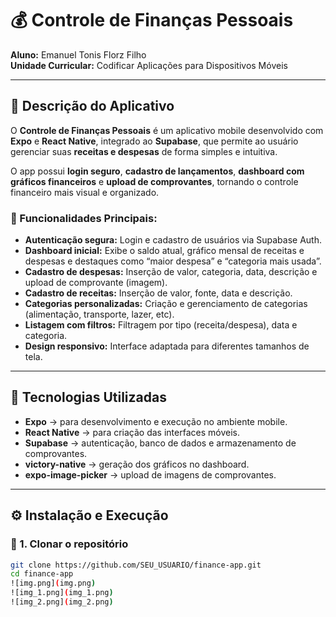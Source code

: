 # 💰 Controle de Finanças Pessoais

**Aluno:** Emanuel Tonis Florz Filho  
**Unidade Curricular:** Codificar Aplicações para Dispositivos Móveis

---

## 📱 Descrição do Aplicativo

O **Controle de Finanças Pessoais** é um aplicativo mobile desenvolvido com **Expo** e **React Native**, integrado ao **Supabase**, que permite ao usuário gerenciar suas **receitas e despesas** de forma simples e intuitiva.

O app possui **login seguro**, **cadastro de lançamentos**, **dashboard com gráficos financeiros** e **upload de comprovantes**, tornando o controle financeiro mais visual e organizado.

### 🔧 Funcionalidades Principais:
- **Autenticação segura:** Login e cadastro de usuários via Supabase Auth.
- **Dashboard inicial:** Exibe o saldo atual, gráfico mensal de receitas e despesas e destaques como “maior despesa” e “categoria mais usada”.
- **Cadastro de despesas:** Inserção de valor, categoria, data, descrição e upload de comprovante (imagem).
- **Cadastro de receitas:** Inserção de valor, fonte, data e descrição.
- **Categorias personalizadas:** Criação e gerenciamento de categorias (alimentação, transporte, lazer, etc).
- **Listagem com filtros:** Filtragem por tipo (receita/despesa), data e categoria.
- **Design responsivo:** Interface adaptada para diferentes tamanhos de tela.

---

## 🧩 Tecnologias Utilizadas

- **Expo** → para desenvolvimento e execução no ambiente mobile.
- **React Native** → para criação das interfaces móveis.
- **Supabase** → autenticação, banco de dados e armazenamento de comprovantes.
- **victory-native** → geração dos gráficos no dashboard.
- **expo-image-picker** → upload de imagens de comprovantes.

---

## ⚙️ Instalação e Execução

### 🔹 1. Clonar o repositório
```bash
git clone https://github.com/SEU_USUARIO/finance-app.git
cd finance-app
![img.png](img.png)
![img_1.png](img_1.png)
![img_2.png](img_2.png)